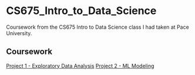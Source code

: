 # CS675_Intro_to_Data_Science
Coursework from the CS675 Intro to Data Science class I had taken at Pace University.

## Coursework
<a href="https://github.com/mnsemple83/CS675_Intro_to_Data_Science/tree/main/Project_01_Exploratory_Data_Analysis">Project 1 - Exploratory Data Analysis</a>
<a href="https://github.com/mnsemple83/CS675_Intro_to_Data_Science/tree/main/Project_02_ML_Modeling">Project 2 - ML Modeling</a>
